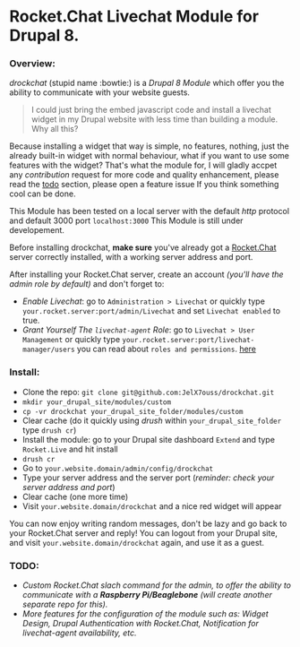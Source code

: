 # Rocket.Chat Livechat Module for Drupal 8.



### Overview:

_drockchat_ (stupid name :bowtie:) is a _Drupal 8 Module_ which offer you the ability to communicate with your website guests.

> I could just bring the embed javascript code and install a livechat widget in my Drupal website with less time than building a module. Why all this?

Because installing a widget that way is simple, no features, nothing, just the already built-in widget with normal behaviour, what if you want to use some features with the widget? That's what the module for, I will gladly accpet any _contribution_ request for more code and quality enhancement, please read the [todo](https://github.com/JelX7ouss/drockchat#todo) section, please open a feature issue If you think something cool can be done.

This Module has been tested on a local server with the default _http_ protocol and default 3000 port `localhost:3000`
This Module is still under developement.

Before installing drockchat, **make sure** you've already got a [Rocket.Chat](https://github.com/RocketChat/Rocket.Chat) server correctly installed, with a working server address and port.

After installing your Rocket.Chat server, create an account _(you'll have the admin role by default)_ and don't forget to:

- _Enable Livechat_: go to `Administration > Livechat` or quickly type `your.rocket.server:port/admin/Livechat` and set `Livechat enabled` to true.
- _Grant Yourself The `livechat-agent` Role_: go to `Livechat > User Management` or quickly type `your.rocket.server:port/livechat-manager/users` you can read about `roles and permissions`. [here](https://github.com/RocketChat/Rocket.Chat/wiki/Roles-and-Permissions)

### Install:

- Clone the repo: `git clone git@github.com:JelX7ouss/drockchat.git`
- `mkdir your_drupal_site/modules/custom`
- `cp -vr drockchat your_drupal_site_folder/modules/custom`
- Clear cache (do it quickly using _drush_ within `your_drupal_site_folder` type `drush cr`) 
- Install the module: go to your Drupal site dashboard `Extend` and type `Rocket.Live` and hit install
- `drush cr`
- Go to `your.website.domain/admin/config/drockchat`
- Type your server address and the server port (_reminder: check your server address and port_)
- Clear cache (one more time)
- Visit `your.website.domain/drockchat` and a nice red widget will appear


You can now enjoy writing random messages, don't be lazy and go back to your Rocket.Chat server and reply!
You can logout from your Drupal site, and visit `your.website.domain/drockchat` again, and use it as a guest.



### TODO:

- _Custom Rocket.Chat slach command for the admin, to offer the ability to communicate with a **Raspberry Pi/Beaglebone** (will create another separate repo for this)._
- _More features for the configuration of the module such as: Widget Design, Drupal Authentication with Rocket.Chat, Notification for livechat-agent availability, etc._